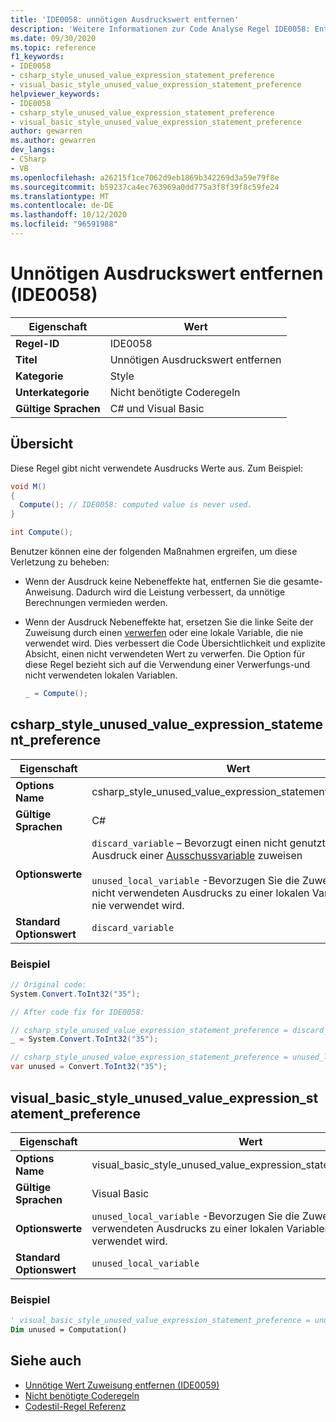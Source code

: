 ```yaml
---
title: 'IDE0058: unnötigen Ausdruckswert entfernen'
description: 'Weitere Informationen zur Code Analyse Regel IDE0058: Entfernen eines unnötigen Ausdrucks Werts'
ms.date: 09/30/2020
ms.topic: reference
f1_keywords:
- IDE0058
- csharp_style_unused_value_expression_statement_preference
- visual_basic_style_unused_value_expression_statement_preference
helpviewer_keywords:
- IDE0058
- csharp_style_unused_value_expression_statement_preference
- visual_basic_style_unused_value_expression_statement_preference
author: gewarren
ms.author: gewarren
dev_langs:
- CSharp
- VB
ms.openlocfilehash: a26215f1ce7062d9eb1869b342269d3a59e79f8e
ms.sourcegitcommit: b59237ca4ec763969a0dd775a3f8f39f8c59fe24
ms.translationtype: MT
ms.contentlocale: de-DE
ms.lasthandoff: 10/12/2020
ms.locfileid: "96591988"
---
```

# <a name="remove-unnecessary-expression-value-ide0058"></a>Unnötigen Ausdruckswert entfernen (IDE0058)

|Eigenschaft|Wert|
|-|-|
| **Regel-ID** | IDE0058 |
| **Titel** | Unnötigen Ausdruckswert entfernen |
| **Kategorie** | Style |
| **Unterkategorie** | Nicht benötigte Coderegeln |
| **Gültige Sprachen** | C# und Visual Basic |

## <a name="overview"></a>Übersicht

Diese Regel gibt nicht verwendete Ausdrucks Werte aus. Zum Beispiel:

```csharp
void M()
{
  Compute(); // IDE0058: computed value is never used.
}

int Compute();
```

Benutzer können eine der folgenden Maßnahmen ergreifen, um diese Verletzung zu beheben:

- Wenn der Ausdruck keine Nebeneffekte hat, entfernen Sie die gesamte-Anweisung. Dadurch wird die Leistung verbessert, da unnötige Berechnungen vermieden werden.

- Wenn der Ausdruck Nebeneffekte hat, ersetzen Sie die linke Seite der Zuweisung durch einen [verwerfen](../../../csharp/discards.md) oder eine lokale Variable, die nie verwendet wird. Dies verbessert die Code Übersichtlichkeit und explizite Absicht, einen nicht verwendeten Wert zu verwerfen. Die Option für diese Regel bezieht sich auf die Verwendung einer Verwerfungs-und nicht verwendeten lokalen Variablen.

  ```csharp
  _ = Compute();
  ```

## <a name="csharp_style_unused_value_expression_statement_preference"></a>csharp_style_unused_value_expression_statement_preference

|Eigenschaft|Wert|
|-|-|
| **Options Name** | csharp_style_unused_value_expression_statement_preference
| **Gültige Sprachen** | C# |
| **Optionswerte** | `discard_variable` – Bevorzugt einen nicht genutzten Ausdruck einer [Ausschussvariable](../../../csharp/discards.md) zuweisen <br /><br />`unused_local_variable` -Bevorzugen Sie die Zuweisung eines nicht verwendeten Ausdrucks zu einer lokalen Variablen, die nie verwendet wird. |
| **Standard Optionswert** | `discard_variable` |

### <a name="example"></a>Beispiel

```csharp
// Original code:
System.Convert.ToInt32("35");

// After code fix for IDE0058:

// csharp_style_unused_value_expression_statement_preference = discard_variable
_ = System.Convert.ToInt32("35");

// csharp_style_unused_value_expression_statement_preference = unused_local_variable
var unused = Convert.ToInt32("35");
```

## <a name="visual_basic_style_unused_value_expression_statement_preference"></a>visual_basic_style_unused_value_expression_statement_preference

|Eigenschaft|Wert|
|-|-|
| **Options Name** | visual_basic_style_unused_value_expression_statement_preference
| **Gültige Sprachen** | Visual Basic |
| **Optionswerte** | `unused_local_variable` -Bevorzugen Sie die Zuweisung eines nicht verwendeten Ausdrucks zu einer lokalen Variablen, die nie verwendet wird. |
| **Standard Optionswert** | `unused_local_variable` |

### <a name="example"></a>Beispiel

```vb
' visual_basic_style_unused_value_expression_statement_preference = unused_local_variable
Dim unused = Computation()
```

## <a name="see-also"></a>Siehe auch

- [Unnötige Wert Zuweisung entfernen (IDE0059)](ide0059.md)
- [Nicht benötigte Coderegeln](unnecessary-code-rules.md)
- [Codestil-Regel Referenz](index.md)
